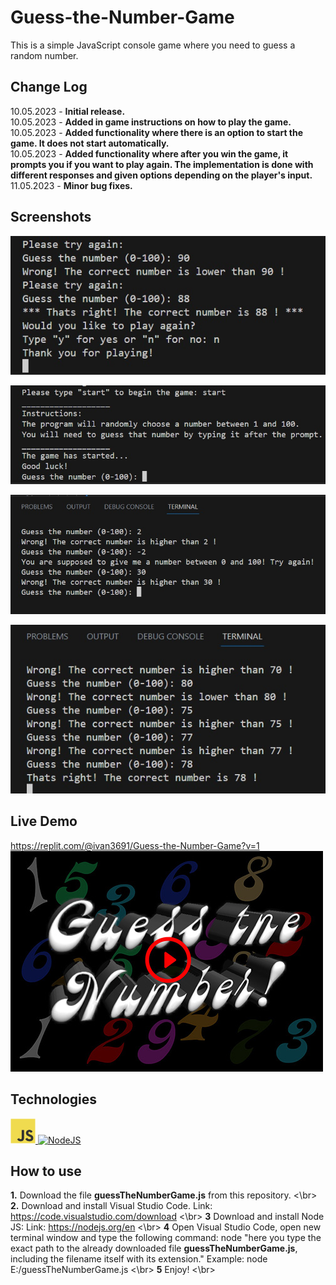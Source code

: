 # Guess-the-Number-Game
This is a simple JavaScript console game where you need to guess a random number.

## Change Log

10.05.2023 - **Initial release.** </br>
10.05.2023 - **Added in game instructions on how to play the game.** </br>
10.05.2023 - **Added functionality where there is an option to start the game. It does not start automatically.** </br>
10.05.2023 - **Added functionality where after you win the game, it prompts you if you want to play again. The implementation is done with different responses and given options depending on the player's input.** </br>
11.05.2023 - **Minor bug fixes.** </br>

## Screenshots

![Screenshot 4](https://raw.githubusercontent.com/ivan369-git/Guess-the-Number-Game/main/screenshots/GuessTheNumber4.jpg)

![Screenshot 3](https://raw.githubusercontent.com/ivan369-git/Guess-the-Number-Game/main/screenshots/GuessTheNumber3.jpg)

![Screenshot 1](https://raw.githubusercontent.com/ivan369-git/Guess-the-Number-Game/main/screenshots/GuessTheNumber1.jpg)

![Screenshot 2](https://raw.githubusercontent.com/ivan369-git/Guess-the-Number-Game/main/screenshots/GuessTheNumber2.jpg)

## Live Demo
https://replit.com/@ivan3691/Guess-the-Number-Game?v=1 </br>
[![Live Demo](https://raw.githubusercontent.com/ivan369-git/Guess-the-Number-Game/main/Guess-the-Number-cover.jpg)](https://replit.com/@ivan3691/Guess-the-Number-Game?v=1)

## Technologies
<p align="left"> <a href="https://developer.mozilla.org/en-US/docs/Web/JavaScript" target="_blank" rel="noreferrer"> <img src="https://raw.githubusercontent.com/devicons/devicon/master/icons/javascript/javascript-original.svg" alt="javascript" width="40" height="40"/> </a> 
  <a href="https://nodejs.org/en/about" target="_blank" rel="noreferrer"> <img src="https://cdn.iconscout.com/icon/free/png-256/free-node-js-1174925.png" alt="NodeJS" width="40" height="40"/> </a>
</a></p>

## How to use
**1.** Download the file  **guessTheNumberGame.js** from this repository. <\br>
**2.** Download and install Visual Studio Code. Link: https://code.visualstudio.com/download <\br>
**3** Download and install Node JS: Link: https://nodejs.org/en <\br>
**4** Open Visual Studio Code, open new terminal window and type the following command: node "here you type the exact path to the already downloaded file **guessTheNumberGame.js**, including the filename itself with its extension." Example: node E:/guessTheNumberGame.js <\br>
**5** Enjoy! <\br>

